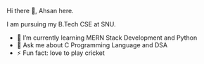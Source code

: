  Hi there 👋, Ahsan here.
 
 I am pursuing my B.Tech CSE at SNU.

- 🌱 I’m currently learning MERN Stack Development and Python
- 💬 Ask me about C Programming Language and DSA
- ⚡ Fun fact: love to play cricket
